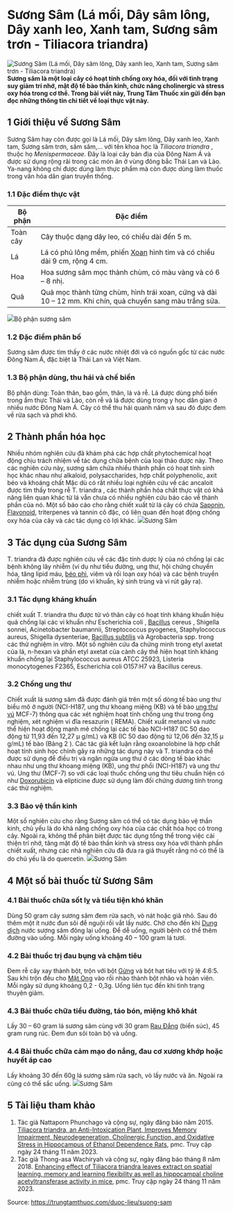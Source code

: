 # Sương Sâm (Lá mối, Dây sâm lông, Dây xanh leo, Xanh tam, Sương sâm trơn - Tiliacora triandra)

![Sương Sâm \(Lá mối, Dây sâm lông, Dây xanh leo, Xanh tam, Sương sâm trơn - Tiliacora triandra\)](https://trungtamthuoc.com/images/others/suong-sam-1-1160.jpg)
**Sương sâm là một loại cây có hoạt tính chống oxy hóa, đối với tình trạng suy giảm trí nhớ, mật độ tế bào thần kinh, chức năng cholinergic và stress oxy hóa trong cơ thể. Trong bài viết này, Trung Tâm Thuốc xin gửi đến bạn đọc những thông tin chi tiết về loại thực vật này.**
##  1 Giới thiệu về Sương Sâm
Sương Sâm hay còn được gọi là Lá mối, Dây sâm lông, Dây xanh leo, Xanh tam, Sương sâm trơn, sâm sâm,… với tên khoa học là _Tiliacora triandra_ , thuộc họ _Menispermaceae_.
Đây là loại cây bản địa của Đông Nam Á và được sử dụng rộng rãi trong các món ăn ở vùng đông bắc Thái Lan và Lào. Ya-nang không chỉ được dùng làm thực phẩm mà còn được dùng làm thuốc trong văn hóa dân gian truyền thống.
### 1.1 Đặc điểm thực vật
Bộ phận | Đặc điểm  
---|---  
Toàn cây | Cây thuộc dạng dây leo, có chiều dài đến 5 m.  
Lá | Lá có phủ lông mềm, phiến [Xoan](https://trungtamthuoc.com/duoc-lieu/cay-xoan "Xoan") hình tim và có chiều dài 9 cm, rộng 4 cm.  
Hoa | Hoa sương sâm mọc thành chùm, có màu vàng và có 6 – 8 nhị.  
Quả |  Quả mọc thành từng chùm, hình trái xoan, cứng và dài 10 – 12 mm. Khi chín, quả chuyển sang màu trắng sữa.  
![](https://trungtamthuoc.com/images/item/suong-sam-9.jpg)Bộ phận sương sâm
### 1.2 Đặc điểm phân bố
Sương sâm được tìm thấy ở các nước nhiệt đới và có nguồn gốc từ các nước Đông Nam Á, đặc biệt là Thái Lan và Việt Nam. 
### 1.3 Bộ phận dùng, thu hái và chế biến
Bộ phận dùng: Toàn thân, bao gồm, thân, lá và rễ.
Lá được dùng phổ biến trong ẩm thực Thái và Lào, còn rễ và lá được dùng trong y học dân gian ở nhiều nước Đông Nam Á.
Cây có thể thu hái quanh năm và sau đó được đem về rửa sạch và phơi khô.
##  2 Thành phần hóa học
Nhiều nhóm nghiên cứu đã khám phá các hợp chất phytochemical hoạt động chịu trách nhiệm về tác dụng chữa bệnh của loại thảo dược này. Theo các nghiên cứu này, sương sâm chứa nhiều thành phần có hoạt tính sinh học khác nhau như alkaloid, polysaccharides, hợp chất polyphenolic, axit béo và khoáng chất
Mặc dù có rất nhiều loại nghiên cứu về các ancaloit được tìm thấy trong rễ T. triandra , các thành phần hóa chất thực vật có khả năng liên quan khác từ lá vẫn chưa có nhiều nghiên cứu báo cáo về thành phần của nó. Một số báo cáo cho rằng chiết xuất từ ​​​​lá cây có chứa [Saponin](https://trungtamthuoc.com/hoat-chat/saponin "Saponin"), [Flavonoid](https://trungtamthuoc.com/hoat-chat/flavonoid "Flavonoid"), triterpenes và tannin cô đặc, có liên quan đến hoạt động chống oxy hóa của cây và các tác dụng có lợi khác.
![](https://trungtamthuoc.com/images/item/suong-sam-3.jpg)Sương Sâm
##  3 Tác dụng của Sương Sâm
T. triandra đã được nghiên cứu về các đặc tính dược lý của nó chống lại các bệnh không lây nhiễm (ví dụ như tiểu đường, ung thư, hội chứng chuyển hóa, tăng lipid máu, [béo phì](https://trungtamthuoc.com/bai-viet/benh-beo-phi "béo phì"), viêm và rối loạn oxy hóa) và các bệnh truyền nhiễm hoặc nhiễm trùng (do vi khuẩn, ký sinh trùng và vi rút gây ra).
### 3.1 Tác dụng kháng khuẩn
chiết xuất T. triandra thu được từ vỏ thân cây có hoạt tính kháng khuẩn hiệu quả chống lại các vi khuẩn như Escherichia coli , [Bacillus](https://trungtamthuoc.com/hoat-chat/bacillus "Bacillus") cereus , Shigella sonnei, Acinetobacter baumannii, Streptococcus pyogenes, Staphylococcus aureus, Shigella dysenteriae, [Bacillus subtilis](https://trungtamthuoc.com/hoat-chat/baciius-subtillis "Bacillus subtilis") và Agrobacteria spp. trong các thử nghiệm in vitro. 
Một số nghiên cứu đa chứng minh trong etyl axetat của lá, n-hexan và phần etyl axetat của cành cây thể hiện hoạt tính kháng khuẩn chống lại Staphylococcus aureus ATCC 25923, Listeria monocytogenes F2365, Escherichia coli O157:H7 và Bacillus cereus.
### 3.2 Chống ung thư
Chiết xuất lá sương sâm đã được đánh giá trên một số dòng tế bào ung thư biểu mô ở người (NCI-H187, ung thư khoang miệng (KB) và tế bào [ung thư vú](https://trungtamthuoc.com/bai-viet/ung-thu-vu "ung thư vú") MCF-7) thông qua các xét nghiệm hoạt tính chống ung thư trong ống nghiệm, xét nghiệm vi đĩa resazurin ( REMA). Chiết xuất metanol và nước thể hiện hoạt động mạnh mẽ chống lại các tế bào NCI-H187 (IC 50 dao động từ 11,93 đến 12,27 µ g/mL) và KB (IC 50 dao động từ 12,06 đến 32,15 µ g/mL) tế bào (Bảng 2 ). Các tác giả kết luận rằng oxoanolobine là hợp chất hoạt tính sinh học chính gây ra những tác dụng này và T. triandra có thể được sử dụng để điều trị và ngăn ngừa ung thư ở các dòng tế bào khác nhau như ung thư khoang miệng (KB), ung thư phổi (NCI-H187) và ung thư vú. Ung thư (MCF-7) so với các loại thuốc chống ung thư tiêu chuẩn hiện có như [Doxorubicin](https://trungtamthuoc.com/hoat-chat/doxorubicin "Doxorubicin") và elipticine được sử dụng làm đối chứng dương tính trong các thử nghiệm.
### 3.3 Bảo vệ thần kinh
Một số nghiên cứu cho rằng Sương sâm có thể có tác dụng bảo vệ thần kinh, chủ yếu là do khả năng chống oxy hóa của các chất hóa học có trong cây. Ngoài ra, không thể phân biệt được tác dụng tổng thể trong việc cải thiện trí nhớ, tăng mật độ tế bào thần kinh và stress oxy hóa với thành phần chiết xuất, nhưng các nhà nghiên cứu đã đưa ra giả thuyết rằng nó có thể là do chủ yếu là do quercetin.
![](https://trungtamthuoc.com/images/item/suong-sam-4.jpg)Sương Sâm
##  4 Một số bài thuốc từ Sương Sâm
### 4.1 Bài thuốc chữa sốt lỵ và tiểu tiện khó khăn
Dùng 50 gram cây sương sâm đem rửa sạch, vò nát hoặc giã nhỏ. Sau đó thêm một ít nước đun sôi để nguội rồi vắt lấy nước. Chờ cho đến khi [Dung dịch](https://trungtamthuoc.com/bai-viet/dung-dich-thuoc-la-gi-cong-thuc-va-ky-thuat-bao-che-dung-dich-thuoc "Dung dịch") nước sương sâm đông lại uống. Để dễ uống, người bệnh có thể thêm đường vào uống. Mỗi ngày uống khoảng 40 – 100 gram lá tươi.
### 4.2 Bài thuốc trị đau bụng và chậm tiêu
Đem rễ cây xay thành bột, trộn với bột [Gừng](https://trungtamthuoc.com/duoc-lieu/gung-14 "Gừng") và bột hạt tiêu với tỷ lệ 4:6:5. Sau khi trộn đều cho [Mật Ong](https://trungtamthuoc.com/duoc-lieu/mat-ong "Mật Ong") vào rồi nhào thành bột nhão và hoàn viên. Mỗi ngày sử dụng khoảng 0,2 - 0,3g. Uống liên tục đến khi tình trạng thuyên giảm.
### 4.3 Bài thuốc chữa tiểu đường, táo bón, miệng khô khát
Lấy 30 – 60 gram lá sương sâm cùng với 30 gram [Rau Đắng](https://trungtamthuoc.com/duoc-lieu/bien-suc-28 "Rau Đắng") (biển súc), 45 gram rung rúc. Đem đun sôi toàn bộ và uống.
### 4.4 Bài thuốc chữa cảm mạo do nắng, đau cơ xương khớp hoặc huyết áp cao
Lấy khoảng 30 đến 60g lá sương sâm rửa sạch, vò lấy nước và ăn. Ngoài ra cũng có thể sắc uống.
![](https://trungtamthuoc.com/images/item/suong-sam-5.jpg)Sương Sâm
##  5 Tài liệu tham khảo
  1. Tác giả Nattaporn Phunchago và cộng sự, ngày đăng báo năm 2015. [Tiliacora triandra, an Anti-Intoxication Plant, Improves Memory Impairment, Neurodegeneration, Cholinergic Function, and Oxidative Stress in Hippocampus of Ethanol Dependence Rats](https://www.ncbi.nlm.nih.gov/pmc/articles/PMC4477251/), pmc. Truy cập ngày 24 tháng 11 năm 2023.
  2. Tác giả Thong-asa Wachiryah và cộng sự, ngày đăng báo tháng 8 năm 2018. [Enhancing effect of Tiliacora triandra leaves extract on spatial learning, memory and learning flexibility as well as hippocampal choline acetyltransferase activity in mice](https://www.ncbi.nlm.nih.gov/pmc/articles/PMC6204150/), pmc. Truy cập ngày 24 tháng 11 năm 2023.




Source: https://trungtamthuoc.com/duoc-lieu/suong-sam